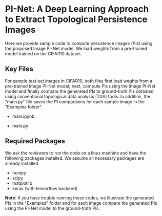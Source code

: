 # PI-Net: A Deep Learning Approach to Extract Topological Persistence Images

Here we provide sample code to compute persistence images (PIs) using the proposed Image PI-Net model. We load weights from a pre-trained model trained on the CIFAR10 dataset.


## Key Files  

For sample test-set images in CIFAR10, both files first load weghts from a pre-trained Image PI-Net model; next, compute PIs using the Image PI-Net model and finally compare the generated PIs to ground-truth PIs obtained using conventional topological data analysis (TDA) tools. In addition, the "main.py" file saves the PI comparisons for each sample image in the "Examples folder".

- main.ipynb 

- main.py

## Required Packages

We ask the reviewers to run the code on a linux machine and have the following packages installed. We assume all necessary packages are already installed.

- numpy
- scipy
- matplotlib
- keras (with tensorflow backend)

**Note:** If you have trouble running these codes, we illustrate the generated PIs in the "Examples" folder and for each image compare the generated PIs using the PI-Net model to the ground-truth PIs.
